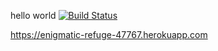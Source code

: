 hello world
[![Build Status](https://travis-ci.org/tobbetubil/myDemoApp.svg?branch=master)](https://travis-ci.org/tobbetubil/myDemoApp)


https://enigmatic-refuge-47767.herokuapp.com